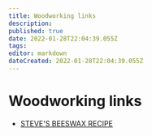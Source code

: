 ```yaml
---
title: Woodworking links
description: 
published: true
date: 2022-01-28T22:04:39.055Z
tags: 
editor: markdown
dateCreated: 2022-01-28T22:04:39.055Z
---
```


# Woodworking links


* [STEVE'S BEESWAX RECIPE](https://woodworkingmasterclasses.com/discussions/topic/steves-beeswax-recipe/)
